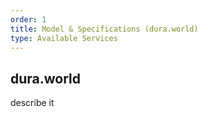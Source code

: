 ```yaml
---
order: 1
title: Model & Specifications (dura.world)
type: Available Services
---
```


## dura.world

describe it
